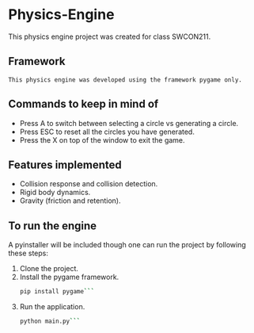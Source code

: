 # Physics-Engine
 This physics engine project was created for class SWCON211.

 ## Framework
    This physics engine was developed using the framework pygame only.

## Commands to keep in mind of
* Press A to switch between selecting a circle vs generating a circle.
* Press ESC to reset all the circles you have generated.
* Press the X on top of the window to exit the game.

## Features implemented
* Collision response and collision detection.
* Rigid body dynamics.
* Gravity (friction and retention).

## To run the engine
A pyinstaller will be included though one can run the project by following these steps:
1. Clone the project.
2. Install the pygame framework.
    ```bash
    pip install pygame```
3. Run the application.
    ```bash
    python main.py```